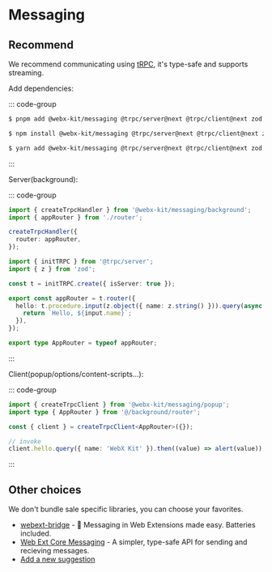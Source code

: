 # Messaging

## Recommend

We recommend communicating using [tRPC](https://trpc.io/), it's type-safe and supports streaming.

Add dependencies:

::: code-group

```bash [pnpm]
$ pnpm add @webx-kit/messaging @trpc/server@next @trpc/client@next zod
```

```bash [npm]
$ npm install @webx-kit/messaging @trpc/server@next @trpc/client@next zod
```

```bash [yarn]
$ yarn add @webx-kit/messaging @trpc/server@next @trpc/client@next zod
```

:::

Server(background):

::: code-group

```ts [background/index.ts]
import { createTrpcHandler } from '@webx-kit/messaging/background';
import { appRouter } from './router';

createTrpcHandler({
  router: appRouter,
});
```

```ts [background/router/index.ts]
import { initTRPC } from '@trpc/server';
import { z } from 'zod';

const t = initTRPC.create({ isServer: true });

export const appRouter = t.router({
  hello: t.procedure.input(z.object({ name: z.string() })).query(async ({ input }) => {
    return `Hello, ${input.name}`;
  }),
});

export type AppRouter = typeof appRouter;
```

:::

Client(popup/options/content-scripts...):

::: code-group

```ts [popup/index.ts]
import { createTrpcClient } from '@webx-kit/messaging/popup';
import type { AppRouter } from '@/background/router';

const { client } = createTrpcClient<AppRouter>({});

// invoke
client.hello.query({ name: 'WebX Kit' }).then((value) => alert(value));
```

:::

## Other choices

We don't bundle sale specific libraries, you can choose your favorites.

- [webext-bridge](https://github.com/serversideup/webext-bridge) - 💬 Messaging in Web Extensions made easy. Batteries included.
- [Web Ext Core Messaging](https://webext-core.aklinker1.io/guide/messaging/) - A simpler, type-safe API for sending and recieving messages.
- [Add a new suggestion](https://github.com/tmkx/webx-kit/issues/new)
